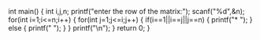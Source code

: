 int main() {
    int i,j,n;
    printf("enter the row of the matrix:");
    scanf("%d",&n);
    for(int i=1;i<=n;i++)
    {
      for(int j=1;j<=i;j++)
      {
          if(i==1||i==j||j==n)
          {
              printf("* ");
          }
          else 
          {
              printf("  ");
          }
      }
      printf("\n");
    }
    return 0;
}
